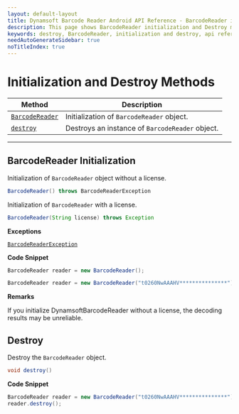 ```yaml
---
layout: default-layout
title: Dynamsoft Barcode Reader Android API Reference - BarcodeReader initialization and Destroy
description: This page shows BarcodeReader initialization and Destroy methods of Dynamsoft Barcode Reader for Android SDK.
keywords: destroy, BarcodeReader, initialization and destroy, api reference, android
needAutoGenerateSidebar: true
noTitleIndex: true
---
```


# Initialization and Destroy Methods

  | Method               | Description |
  |----------------------|-------------|
  | [`BarcodeReader`](#barcodereader-initialization) | Initialization of `BarcodeReader` object.|
  | [`destroy`](#destroy) | Destroys an instance of `BarcodeReader` object.|

---

## BarcodeReader Initialization

Initialization of `BarcodeReader` object without a license.

```java
BarcodeReader() throws BarcodeReaderException
```

Initialization of `BarcodeReader` with a license.

```java
BarcodeReader(String license) throws Exception
```

**Exceptions**

[`BarcodeReaderException`](auxiliary-BarcodeReaderException.md)

**Code Snippet**

```java
BarcodeReader reader = new BarcodeReader();
```

```java
BarcodeReader reader = new BarcodeReader("t0260NwAAAHV***************");
```

**Remarks**

If you initialize DynamsoftBarcodeReader without a license, the decoding results may be unreliable.

## Destroy

Destroy the `BarcodeReader` object.

```java
void destroy()
```

**Code Snippet**

```java
BarcodeReader reader = new BarcodeReader("t0260NwAAAHV***************");
reader.destroy();
```
